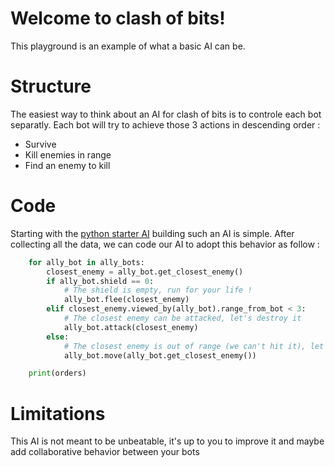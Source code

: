 # Welcome to clash of bits!
This playground is an example of what a basic AI can be.

# Structure
The easiest way to think about an AI for clash of bits is to controle each bot separatly. 
Each bot will try to achieve those 3 actions in descending order :
- Survive
- Kill enemies in range
- Find an enemy to kill

# Code
Starting with the [python starter AI](https://github.com/Butanium/Clash-of-bits/tree/master/starterAIs/starter.py) building such an AI is simple. 
After collecting all the data, we can code our AI to adopt this behavior as follow : 
```py
    for ally_bot in ally_bots:
        closest_enemy = ally_bot.get_closest_enemy()
        if ally_bot.shield == 0:
            # The shield is empty, run for your life !
            ally_bot.flee(closest_enemy)
        elif closest_enemy.viewed_by(ally_bot).range_from_bot < 3:
            # The closest enemy can be attacked, let's destroy it
            ally_bot.attack(closest_enemy)
        else:
            # The closest enemy is out of range (we can't hit it), let's move closer
            ally_bot.move(ally_bot.get_closest_enemy())

    print(orders)
```
# Limitations
This AI is not meant to be unbeatable, it's up to you to improve it and maybe add collaborative behavior between your bots